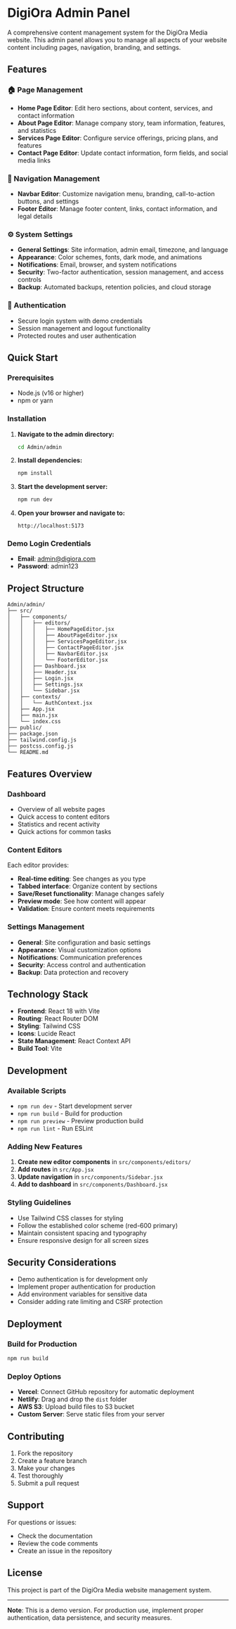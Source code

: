 # DigiOra Admin Panel

A comprehensive content management system for the DigiOra Media website. This admin panel allows you to manage all aspects of your website content including pages, navigation, branding, and settings.

## Features

### 🏠 Page Management
- **Home Page Editor**: Edit hero sections, about content, services, and contact information
- **About Page Editor**: Manage company story, team information, features, and statistics
- **Services Page Editor**: Configure service offerings, pricing plans, and features
- **Contact Page Editor**: Update contact information, form fields, and social media links

### 🧭 Navigation Management
- **Navbar Editor**: Customize navigation menu, branding, call-to-action buttons, and settings
- **Footer Editor**: Manage footer content, links, contact information, and legal details

### ⚙️ System Settings
- **General Settings**: Site information, admin email, timezone, and language
- **Appearance**: Color schemes, fonts, dark mode, and animations
- **Notifications**: Email, browser, and system notifications
- **Security**: Two-factor authentication, session management, and access controls
- **Backup**: Automated backups, retention policies, and cloud storage

### 🔐 Authentication
- Secure login system with demo credentials
- Session management and logout functionality
- Protected routes and user authentication

## Quick Start

### Prerequisites
- Node.js (v16 or higher)
- npm or yarn

### Installation

1. **Navigate to the admin directory:**
   ```bash
   cd Admin/admin
   ```

2. **Install dependencies:**
   ```bash
   npm install
   ```

3. **Start the development server:**
   ```bash
   npm run dev
   ```

4. **Open your browser and navigate to:**
   ```
   http://localhost:5173
   ```

### Demo Login Credentials
- **Email**: admin@digiora.com
- **Password**: admin123

## Project Structure

```
Admin/admin/
├── src/
│   ├── components/
│   │   ├── editors/
│   │   │   ├── HomePageEditor.jsx
│   │   │   ├── AboutPageEditor.jsx
│   │   │   ├── ServicesPageEditor.jsx
│   │   │   ├── ContactPageEditor.jsx
│   │   │   ├── NavbarEditor.jsx
│   │   │   └── FooterEditor.jsx
│   │   ├── Dashboard.jsx
│   │   ├── Header.jsx
│   │   ├── Login.jsx
│   │   ├── Settings.jsx
│   │   └── Sidebar.jsx
│   ├── contexts/
│   │   └── AuthContext.jsx
│   ├── App.jsx
│   ├── main.jsx
│   └── index.css
├── public/
├── package.json
├── tailwind.config.js
├── postcss.config.js
└── README.md
```

## Features Overview

### Dashboard
- Overview of all website pages
- Quick access to content editors
- Statistics and recent activity
- Quick actions for common tasks

### Content Editors
Each editor provides:
- **Real-time editing**: See changes as you type
- **Tabbed interface**: Organize content by sections
- **Save/Reset functionality**: Manage changes safely
- **Preview mode**: See how content will appear
- **Validation**: Ensure content meets requirements

### Settings Management
- **General**: Site configuration and basic settings
- **Appearance**: Visual customization options
- **Notifications**: Communication preferences
- **Security**: Access control and authentication
- **Backup**: Data protection and recovery

## Technology Stack

- **Frontend**: React 18 with Vite
- **Routing**: React Router DOM
- **Styling**: Tailwind CSS
- **Icons**: Lucide React
- **State Management**: React Context API
- **Build Tool**: Vite

## Development

### Available Scripts

- `npm run dev` - Start development server
- `npm run build` - Build for production
- `npm run preview` - Preview production build
- `npm run lint` - Run ESLint

### Adding New Features

1. **Create new editor components** in `src/components/editors/`
2. **Add routes** in `src/App.jsx`
3. **Update navigation** in `src/components/Sidebar.jsx`
4. **Add to dashboard** in `src/components/Dashboard.jsx`

### Styling Guidelines

- Use Tailwind CSS classes for styling
- Follow the established color scheme (red-600 primary)
- Maintain consistent spacing and typography
- Ensure responsive design for all screen sizes

## Security Considerations

- Demo authentication is for development only
- Implement proper authentication for production
- Add environment variables for sensitive data
- Consider adding rate limiting and CSRF protection

## Deployment

### Build for Production
```bash
npm run build
```

### Deploy Options
- **Vercel**: Connect GitHub repository for automatic deployment
- **Netlify**: Drag and drop the `dist` folder
- **AWS S3**: Upload build files to S3 bucket
- **Custom Server**: Serve static files from your server

## Contributing

1. Fork the repository
2. Create a feature branch
3. Make your changes
4. Test thoroughly
5. Submit a pull request

## Support

For questions or issues:
- Check the documentation
- Review the code comments
- Create an issue in the repository

## License

This project is part of the DigiOra Media website management system.

---

**Note**: This is a demo version. For production use, implement proper authentication, data persistence, and security measures.
